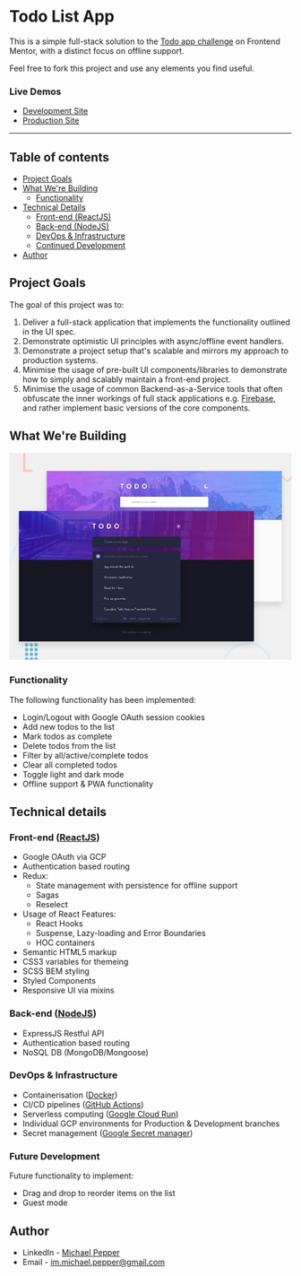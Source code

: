 # Todo List App

This is a simple full-stack solution to the [Todo app challenge](https://www.frontendmentor.io/challenges/todo-app-Su1_KokOW) on Frontend Mentor, with a distinct focus on offline support. 

Feel free to fork this project and use any elements you find useful.

### Live Demos

- [Development Site](https://todo-app-development-image-o3f7zte4sq-nw.a.run.app/login)
- [Production Site](https://todo-app-production-image-poluyjy66a-nw.a.run.app/login)

--- 
## Table of contents
  - [Project Goals](#project-goals)
  - [What We're Building](#what-were-building)
    - [Functionality](#functionality)
  - [Technical Details](#technical-details)
    - [Front-end (ReactJS)](#front-end-reactjs)
    - [Back-end (NodeJS)](#back-end-nodejs)
    - [DevOps & Infrastructure](#devops)
    - [Continued Development](#continued-development)
  - [Author](#author)

## Project Goals

The goal of this project was to:

1. Deliver a full-stack application that implements the functionality outlined in the UI spec.
2. Demonstrate optimistic UI principles with async/offline event handlers.
3. Demonstrate a project setup that's scalable and mirrors my approach to production systems.
4. Minimise the usage of pre-built UI components/libraries to demonstrate how to simply and scalably maintain a front-end project. 
5. Minimise the usage of common Backend-as-a-Service tools that often obfuscate the inner workings of full stack applications e.g. [Firebase](https://firebase.google.com/), and rather implement basic versions of the core components.

## What We're Building

![](ui-design.jpg)

### Functionality

The following functionality has been implemented:

- Login/Logout with Google OAuth session cookies
- Add new todos to the list
- Mark todos as complete
- Delete todos from the list
- Filter by all/active/complete todos
- Clear all completed todos
- Toggle light and dark mode
- Offline support & PWA functionality

## Technical details

### Front-end ([ReactJS](https://reactjs.org/))

- Google OAuth via GCP
- Authentication based routing
- Redux:
  - State management with persistence for offline support
  - Sagas
  - Reselect
- Usage of React Features:
  - React Hooks
  - Suspense, Lazy-loading and Error Boundaries
  - HOC containers
- Semantic HTML5 markup
- CSS3 variables for themeing
- SCSS BEM styling
- Styled Components
- Responsive UI via mixins

### Back-end ([NodeJS](https://nodejs.org/en/))

- ExpressJS Restful API
- Authentication based routing
- NoSQL DB (MongoDB/Mongoose)

### DevOps & Infrastructure

- Containerisation ([Docker](https://www.docker.com/))
- CI/CD pipelines ([GitHub Actions](https://github.com/features/actions))
- Serverless computing ([Google Cloud Run](https://cloud.google.com/run))
- Individual GCP environments for Production & Development branches
- Secret management ([Google Secret manager](https://cloud.google.com/secret-manager))

### Future Development

Future functionality to implement:
- Drag and drop to reorder items on the list
- Guest mode

## Author

- LinkedIn - [Michael Pepper](https://www.linkedin.com/in/im-michael-pepper/)
- Email - <im.michael.pepper@gmail.com>

